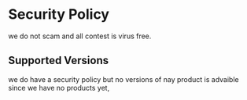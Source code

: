 # Security Policy
we do not scam and all contest is virus free.
## Supported Versions

we do have a security policy but no versions of nay product is advaible since we have no products yet,








